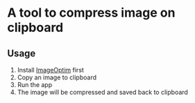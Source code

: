 # A tool to compress image on clipboard

## Usage

1. Install [ImageOptim](https://imageoptim.com/mac) first
3. Copy an image to clipboard
4. Run the app
5. The image will be compressed and saved back to clipboard

